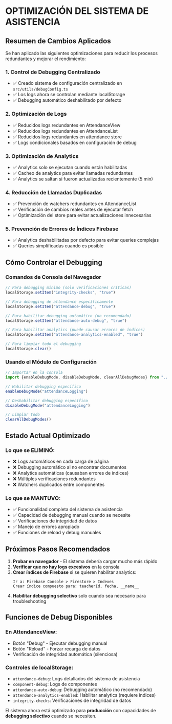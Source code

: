 # OPTIMIZACIÓN DEL SISTEMA DE ASISTENCIA

## Resumen de Cambios Aplicados

Se han aplicado las siguientes optimizaciones para reducir los procesos redundantes y mejorar el rendimiento:

### 1. **Control de Debugging Centralizado**

- ✅ Creado sistema de configuración centralizado en `src/utils/debugConfig.ts`
- ✅ Los logs ahora se controlan mediante localStorage
- ✅ Debugging automático deshabilitado por defecto

### 2. **Optimización de Logs**

- ✅ Reducidos logs redundantes en AttendanceView
- ✅ Reducidos logs redundantes en AttendanceList
- ✅ Reducidos logs redundantes en attendance store
- ✅ Logs condicionales basados en configuración de debug

### 3. **Optimización de Analytics**

- ✅ Analytics solo se ejecutan cuando están habilitadas
- ✅ Cacheo de analytics para evitar llamadas redundantes
- ✅ Analytics se saltan si fueron actualizadas recientemente (5 min)

### 4. **Reducción de Llamadas Duplicadas**

- ✅ Prevención de watchers redundantes en AttendanceList
- ✅ Verificación de cambios reales antes de ejecutar fetch
- ✅ Optimización del store para evitar actualizaciones innecesarias

### 5. **Prevención de Errores de Índices Firebase**

- ✅ Analytics deshabilitadas por defecto para evitar queries complejas
- ✅ Queries simplificadas cuando es posible

## Cómo Controlar el Debugging

### Comandos de Consola del Navegador

```javascript
// Para debugging mínimo (solo verificaciones críticas)
localStorage.setItem("integrity-checks", "true")

// Para debugging de attendance específicamente
localStorage.setItem("attendance-debug", "true")

// Para habilitar debugging automático (no recomendado)
localStorage.setItem("attendance-auto-debug", "true")

// Para habilitar analytics (puede causar errores de índices)
localStorage.setItem("attendance-analytics-enabled", "true")

// Para limpiar todo el debugging
localStorage.clear()
```

### Usando el Módulo de Configuración

```javascript
// Importar en la consola
import {enableDebugMode, disableDebugMode, clearAllDebugModes} from "./src/utils/debugConfig.ts"

// Habilitar debugging específico
enableDebugMode("attendanceLogging")

// Deshabilitar debugging específico
disableDebugMode("attendanceLogging")

// Limpiar todo
clearAllDebugModes()
```

## Estado Actual Optimizado

### Lo que se ELIMINÓ:

- ❌ Logs automáticos en cada carga de página
- ❌ Debugging automático al no encontrar documentos
- ❌ Analytics automáticas (causaban errores de índices)
- ❌ Múltiples verificaciones redundantes
- ❌ Watchers duplicados entre componentes

### Lo que se MANTUVO:

- ✅ Funcionalidad completa del sistema de asistencia
- ✅ Capacidad de debugging manual cuando se necesite
- ✅ Verificaciones de integridad de datos
- ✅ Manejo de errores apropiado
- ✅ Funciones de reload y debug manuales

## Próximos Pasos Recomendados

1. **Probar en navegador** - El sistema debería cargar mucho más rápido
2. **Verificar que no hay logs excesivos** en la consola
3. **Crear índices de Firebase** si se quieren habilitar analytics:
   ```
   Ir a: Firebase Console > Firestore > Indexes
   Crear índice compuesto para: teacherId, fecha, __name__
   ```
4. **Habilitar debugging selectivo** solo cuando sea necesario para troubleshooting

## Funciones de Debug Disponibles

### En AttendanceView:

- Botón "Debug" - Ejecutar debugging manual
- Botón "Reload" - Forzar recarga de datos
- Verificación de integridad automática (silenciosa)

### Controles de localStorage:

- `attendance-debug`: Logs detallados del sistema de asistencia
- `component-debug`: Logs de componentes
- `attendance-auto-debug`: Debugging automático (no recomendado)
- `attendance-analytics-enabled`: Habilitar analytics (requiere índices)
- `integrity-checks`: Verificaciones de integridad de datos

El sistema ahora está optimizado para **producción** con capacidades de **debugging selectivo** cuando se necesiten.
